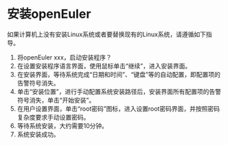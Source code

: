 # 安装openEuler<a name="ZH-CN_TOPIC_0182176311"></a>

如果计算机上没有安装Linux系统或者要替换现有的Linux系统，请遵循如下指导。

1.  将openEuler xxx，启动安装程序？
2.  在设置安装程序语言界面，使用鼠标单击“继续”，进入安装界面。
3.  在安装界面，等待系统完成“日期和时间”、“键盘”等的自动配置，即配置项的告警符号消失。
4.  单击“安装位置”，进行手动配置系统安装路径后，安装界面所有配置项的告警符号消失，单击“开始安装”。
5.  在用户设置界面，单击“root密码”图标，进入设置root密码界面，并按照密码复杂度要求手动设置密码。
6.  等待系统安装，大约需要10分钟。
7.  系统安装成功。

